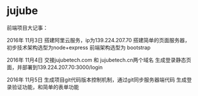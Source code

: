 # jujube

前端项目大记事：

2016年 11月3日
搭建阿里云服务，ip为139.224.207.70 
搭建简单的页面服务器，初步技术架构选型为node+express 前端架构选型为 bootstrap

2016年 11月4日
交接jujubetech.com 和 jujubetech.cn两个域名
生成登录静态页面，并部署到139.224.207.70:3000/login



2016年 11月5日
生成项目git代码版本控制机制，通过git同步服务器端代码
生成登录验证功能，和简单的表单功能



